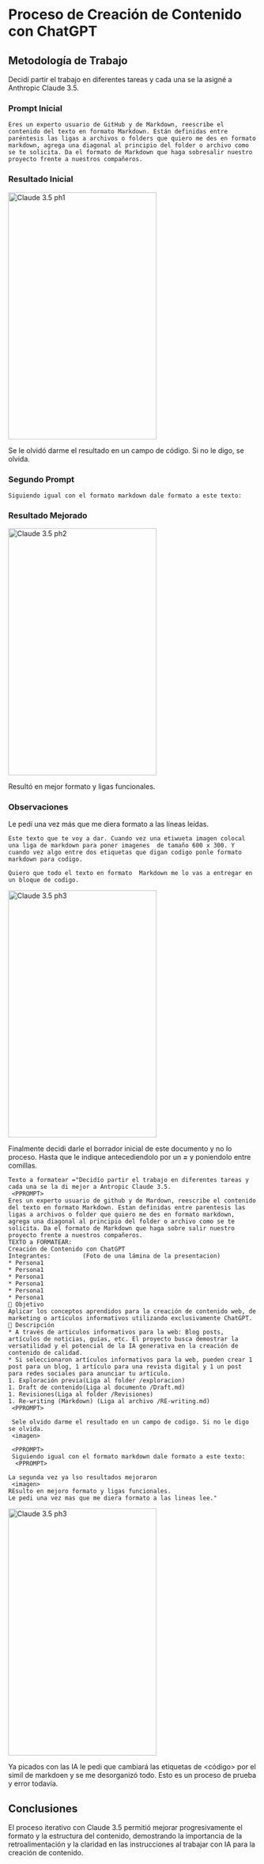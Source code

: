 # Proceso de Creación de Contenido con ChatGPT

## Metodología de Trabajo

Decidí partir el trabajo en diferentes tareas y cada una se la asigné a Anthropic Claude 3.5.

### Prompt Inicial
```
Eres un experto usuario de GitHub y de Markdown, reescribe el contenido del texto en formato Markdown. Están definidas entre paréntesis las ligas a archivos o folders que quiero me des en formato markdown, agrega una diagonal al principio del folder o archivo como se te solicita. Da el formato de Markdown que haga sobresalir nuestro proyecto frente a nuestros compañeros.
```
### Resultado Inicial

<img src="/imagenes/Rewriting Content in Markdown Format 2- Claude.png" alt="Claude 3.5 ph1" width="300" height="500">

Se le olvidó darme el resultado en un campo de código. Si no le digo, se olvida.

### Segundo Prompt
```
Siguiendo igual con el formato markdown dale formato a este texto:
```
### Resultado Mejorado

<img src="/imagenes/Rewriting Content in Markdown Format 3- Claude.png" alt="Claude 3.5 ph2" width="300" height="500">

Resultó en mejor formato y ligas funcionales.

### Observaciones

Le pedí una vez más que me diera formato a las líneas leídas.
```
Este texto que te voy a dar. Cuando vez una etiwueta imagen colocal una liga de markdown para poner imagenes  de tamaño 600 x 300. Y cuando vez algo entre dos etiquetas que digan codigo ponle formato markdown para codigo.

Quiero que todo el texto en formato  Markdown me lo vas a entregar en  un bloque de codigo.
```

<img src="/imagenes/Rewriting Content in Markdown Format 1- Claude.png" alt="Claude 3.5 ph3" width="300" height="500">

Finalmente decidi darle el borrador inicial de este documento y no lo proceso.
Hasta que le indique antecediendolo por un ***=***  y poniendolo entre comillas.

```
Texto a formatear ="Decidío partir el trabajo en diferentes tareas y cada una se la di mejor a Antropic Claude 3.5.
 <PPROMPT>
Eres un experto usuario de github y de Mardown, reescribe el contenido del texto en formato Markdown. Estan definidas entre parentesis las ligas a archivos o folder que quiero me des en formato markdown, agrega una diagonal al principio del folder o archivo como se te solicita. Da el formato de Markdown que haga sobre salir nuestro proyecto frente a nuestros compañeros.
TEXTO a FORMATEAR: 
Creación de Contenido con ChatGPT
Integrantes:         (Foto de una lámina de la presentacion)
* Persona1
* Persona1
* Persona1
* Persona1
* Persona1
* Persona1
🎯 Objetivo
Aplicar los conceptos aprendidos para la creación de contenido web, de marketing o artículos informativos utilizando exclusivamente ChatGPT.
📖 Descripción
* A través de articulos informativos para la web: Blog posts, artículos de noticias, guías, etc. El proyecto busca demostrar la versatilidad y el potencial de la IA generativa en la creación de contenido de calidad. 
* Si seleccionaron artículos informativos para la web, pueden crear 1 post para un blog, 1 artículo para una revista digital y 1 un post para redes sociales para anunciar tu artículo.
1. Exploración previa(Liga al folder /exploracion)
1. Draft de contenido(Liga al documento /Draft.md)
1. Revisiones(Liga al folder /Revisiones)
1. Re-writing (Markdown) (Liga al archivo /RE-writing.md)
 <PPROMPT>

 Sele olvido darme el resultado en un campo de codigo. Si no le digo se olvida.
 <imagen>

 <PPROMPT>
 Siguiendo igual con el formato markdown dale formato a este texto:
  <PPROMPT>

La segunda vez ya lso resultados mejoraron 
 <imagen>
REsulto en mejoro formato y ligas funcionales.
Le pedi una vez mas que me diera formato a las lineas lee." 

```
<img src="/imagenes/Rewriting Content in Markdown Format 5- Claude.png" alt="Claude 3.5 ph3" width="300" height="500">

Ya picados con las IA le pedi que cambiará las etiquetas de <código> por el simil de markdoen y se me desorganizó todo. Esto es un proceso  de prueba y error todavía.

## Conclusiones

El proceso iterativo con Claude 3.5 permitió mejorar progresivamente el formato y la estructura del contenido, demostrando la importancia de la retroalimentación y la claridad en las instrucciones al trabajar con IA para la creación de contenido.